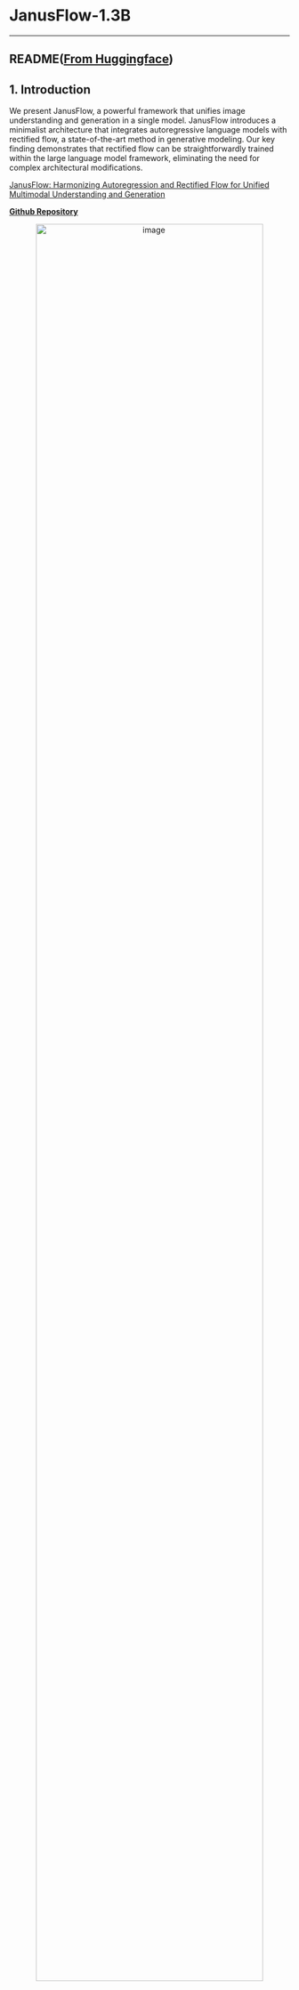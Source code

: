 
# JanusFlow-1.3B
---


## README([From Huggingface](https://huggingface.co/deepseek-ai/JanusFlow-1.3B))




## 1. Introduction

We present JanusFlow, a powerful framework that unifies image understanding and generation in a single model. 
JanusFlow introduces a minimalist architecture that integrates autoregressive
language models with rectified flow, a state-of-the-art method in generative modeling. Our
key finding demonstrates that rectified flow can be straightforwardly trained within the large
language model framework, eliminating the need for complex architectural modifications.

[JanusFlow: Harmonizing Autoregression and Rectified Flow for Unified Multimodal Understanding and Generation](https://arxiv.org/abs/2411.07975)

[**Github Repository**](https://github.com/deepseek-ai/Janus)

<div align="center">
<img alt="image" src="teaser.png" style="width:90%;">
</div>


### 2. Model Summary

JanusFlow is a unified understanding and generation MLLM, which decouples visual encoding for multimodal understanding and generation, which is constructed based on DeepSeek-LLM-1.3b-base.
For multimodal understanding, it uses the [SigLIP-L](https://huggingface.co/timm/ViT-L-16-SigLIP-384) as the vision encoder, which supports 384 x 384 image input. 
For image generation, JanusFlow uses rectified flow and [SDXL-VAE](https://huggingface.co/stabilityai/sdxl-vae) to generate 384 x 384 images.
The provided checkpoint is the EMA checkpoint after pre-training and supervised fine-tuning.

<div align="center">
<img alt="image" src="arch.png" style="width:90%;">
</div>


## 3. Quick Start

Please refer to [**Github Repository**](https://github.com/deepseek-ai/Janus)


## 4. License

This code repository is licensed under [the MIT License](https://github.com/deepseek-ai/DeepSeek-LLM/blob/HEAD/LICENSE-CODE). The use of JanusFlow models is subject to [DeepSeek Model License](https://github.com/deepseek-ai/DeepSeek-LLM/blob/HEAD/LICENSE-MODEL).


## 5. Citation

```
@misc{ma2024janusflow,
      title={JanusFlow: Harmonizing Autoregression and Rectified Flow for Unified Multimodal Understanding and Generation}, 
      author={Yiyang Ma and Xingchao Liu and Xiaokang Chen and Wen Liu and Chengyue Wu and Zhiyu Wu and Zizheng Pan and Zhenda Xie and Haowei Zhang and Xingkai yu and Liang Zhao and Yisong Wang and Jiaying Liu and Chong Ruan},
      journal={arXiv preprint arXiv:2411.07975},
      year={2024}
}
```


## 6. Contact

If you have any questions, please raise an issue or contact us at [service@deepseek.com](mailto:service@deepseek.com).



## Model Files

- [README.md](https://paddlenlp.bj.bcebos.com/models/community/deepseek-ai/JanusFlow-1.3B/README.md) (2.6 KB)

- [arch.png](https://paddlenlp.bj.bcebos.com/models/community/deepseek-ai/JanusFlow-1.3B/arch.png) (257.7 KB)

- [config.json](https://paddlenlp.bj.bcebos.com/models/community/deepseek-ai/JanusFlow-1.3B/config.json) (1.6 KB)

- [image_preprocessor_config.json](https://paddlenlp.bj.bcebos.com/models/community/deepseek-ai/JanusFlow-1.3B/image_preprocessor_config.json) (452.0 B)

- [model_state.pdparams](https://paddlenlp.bj.bcebos.com/models/community/deepseek-ai/JanusFlow-1.3B/model_state.pdparams) (3.8 GB)

- [special_tokens_map.json](https://paddlenlp.bj.bcebos.com/models/community/deepseek-ai/JanusFlow-1.3B/special_tokens_map.json) (525.0 B)

- [teaser.png](https://paddlenlp.bj.bcebos.com/models/community/deepseek-ai/JanusFlow-1.3B/teaser.png) (3.4 MB)

- [tokenizer.json](https://paddlenlp.bj.bcebos.com/models/community/deepseek-ai/JanusFlow-1.3B/tokenizer.json) (4.4 MB)

- [tokenizer_config.json](https://paddlenlp.bj.bcebos.com/models/community/deepseek-ai/JanusFlow-1.3B/tokenizer_config.json) (2.9 KB)


[Back to Main](../../)